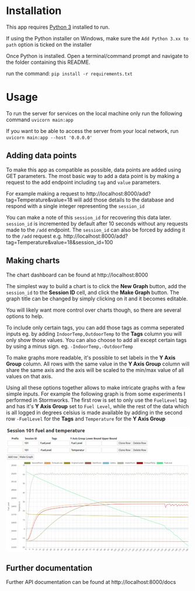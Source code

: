 # Installation

This app requires [Python 3](https://www.python.org/downloads/) installed to run. 

If using the Python installer on Windows, make sure the `Add Python 3.xx to path` option is ticked on the installer

Once Python is installed. Open a terminal/command prompt and navigate to the folder containing this README.

run the command: `pip install -r requirements.txt`


# Usage

To run the server for services on the local machine only run the following command 
`uvicorn main:app`

If you want to be able to access the server from your local network, run
`uvicorn main:app --host '0.0.0.0'`

## Adding data points 

To make this app as compatible as possible, data points are added using GET parameters. The most basic way to add a data point is by making a request to the add endpoint including `tag` and `value` parameters.

For example making a request to http://localhost:8000/add?tag=Temperature&value=18 will add those details to the database and respond with a single integer representing the `session_id`

You can make a note of this `session_id` for recovering this data later. `session_id` is incremented by default after 10 seconds without any requests made to the `/add` endpoint. The `session_id` can also be forced by adding it to the `/add` request e.g. http://localhost:8000/add?tag=Temperature&value=18&session_id=100

## Making charts

The chart dashboard can be found at http://localhost:8000

The simplest way to build a chart is to click the **New Graph** button, add the `session_id` to the **Session ID** cell, and click the **Make Graph** button. The graph title can be changed by simply clicking on it and it becomes editable.

You will likely want more control over charts though, so there are several options to help.

To include only certain tags, you can add those tags as comma seperated inputs eg. by adding `IndoorTemp,OutdoorTemp` to the **Tags** column you will only show those values. You can also choose to add all except certain tags by using a minus sign. eg. `-IndoorTemp,-OutdoorTemp`

To make graphs more readable, it's possible to set labels in the **Y Axis Group** column. All rows with the same value in the **Y Axis Group** column will share the same axis and the axis will be scaled to the min/max value of all values on that axis.

Using all these options together allows to make intricate graphs with a few simple inputs. For example the following graph is from some experiments I performed in Stormworks. The first row is set to only use the `FuelLevel` tag and has it's **Y Axis Group** set to `Fuel Level`, while the rest of the data which is all logged in degrees celsius is made available by adding in the second row `-FuelLevel` for the **Tags** and `Temperature` for the **Y Axis Group**

![alt text](image.png)

## Further documentation

Further API documentation can be found at http://localhost:8000/docs
